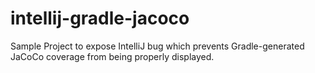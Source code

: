 # intellij-gradle-jacoco
Sample Project to expose IntelliJ bug which prevents Gradle-generated JaCoCo coverage from being properly displayed.
